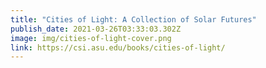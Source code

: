 ```yaml
---
title: "Cities of Light: A Collection of Solar Futures"
publish_date: 2021-03-26T03:33:03.302Z
image: img/cities-of-light-cover.png
link: https://csi.asu.edu/books/cities-of-light/
---
```

